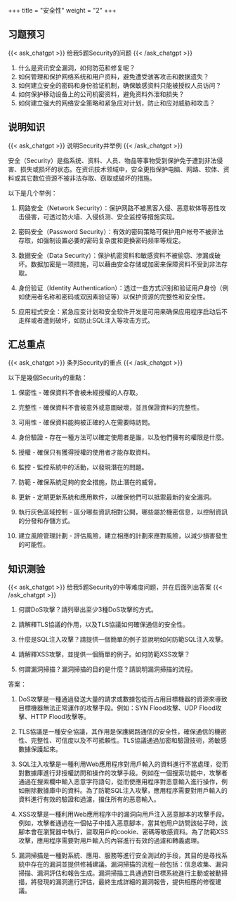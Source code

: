 +++
title = "安全性"
weight = "2"
+++
## 习题预习
{{< ask_chatgpt >}}
给我5题Security的问题
{{< /ask_chatgpt >}}



1. 什么是资讯安全漏洞，如何防范和修复呢？
2. 如何管理和保护网络系统和用户资料，避免遭受骇客攻击和数据遗失？
3. 如何建立安全的密码和身份验证机制，确保敏感资料只能被授权人员访问？
4. 如何保护移动设备上的公司机密资料，避免资料外泄和损失？
5. 如何建立强大的网络安全策略和紧急应对计划，防止和应对威胁和攻击？   

## 说明知识
{{< ask_chatgpt >}}
说明Security并举例
{{< /ask_chatgpt >}}



安全（Security）是指系统、资料、人员、物品等事物受到保护免于遭到非法侵害、损失或损坏的状态。在资讯技术领域中，安全更指保护电脑、网路、软体、资料或其它数位资源不被非法存取、窃取或破坏的措施。

以下是几个举例：

1. 网路安全（Network Security）：保护网路不被黑客入侵、恶意软体等恶性攻击侵害，可透过防火墙、入侵侦测、安全监控等措施实现。

2. 密码安全（Password Security）：有效的密码策略可保护用户帐号不被非法存取，如强制设置必要的密码复杂度和更换密码频率等规定。 

3. 数据安全（Data Security）：保护机密资料和敏感资料不被偷窃、渗漏或破坏。数据加密是一项措施，可以藉由安全存储或加密来保障资料不受到非法存取。

4. 身份验证（Identity Authentication）：透过一些方式识别和验证用户身份（例如使用者名称和密码或双因素验证等）以保护资源的完整性和安全性。

5. 应用程式安全：紧急应变计划和安全软件开发是可用来确保应用程序启动后不走样或者遭到破坏，如防止SQL注入等攻击方式。   

## 汇总重点
{{< ask_chatgpt >}}
条列Security的重点
{{< /ask_chatgpt >}}



以下是幾個Security的重點：

1. 保密性 - 確保資料不會被未經授權的人存取。

2. 完整性 - 確保資料不會被意外或意圖破壞，並且保證資料的完整性。

3. 可用性 - 確保資料能夠被正確的人在需要時訪問。

4. 身份驗證 - 存在一種方法可以確定使用者是誰，以及他們擁有的權限是什麼。

5. 授權 - 確保只有獲得授權的使用者才能存取資料。

6. 監控 - 監控系統中的活動，以發現潛在的問題。

7. 防範 - 確保系統足夠的安全措施，防止潛在的威脅。

8. 更新 - 定期更新系統和應用軟件，以確保他們可以抵禦最新的安全漏洞。

9. 執行灰色區域控制 - 區分哪些資訊相對公開，哪些屬於機密信息，以控制資訊的分發和存儲方式。

10. 建立風險管理計劃 - 評估風險，建立相應的計劃來應對風險，以減少損害發生的可能性。   

## 知识测验
{{< ask_chatgpt >}}
给我5题Security的中等难度问题，并在后面列出答案
{{< /ask_chatgpt >}}

1. 何謂DoS攻擊？請列舉出至少3種DoS攻擊的方式。

2. 請解釋TLS協議的作用，以及TLS協議如何確保通信的安全性。

3. 什麼是SQL注入攻擊？請提供一個簡單的例子並說明如何防範SQL注入攻擊。

4. 請解釋XSS攻擊，並提供一個簡單的例子。如何防範XSS攻擊？

5. 何謂漏洞掃描？漏洞掃描的目的是什麼？請說明漏洞掃描的流程。

答案：

1. DoS攻擊是一種通過發送大量的請求或數據包從而占用目標機器的資源來導致目標機器無法正常運作的攻擊手段。例如：SYN Flood攻擊、UDP Flood攻擊、HTTP Flood攻擊等。

2. TLS協議是一種安全協議，其作用是保護網路通信的安全性，確保通信的機密性、完整性、可信度以及不可抵賴性。TLS協議通過加密和驗證技術，將敏感數據保護起來。

3. SQL注入攻擊是一種利用Web應用程序對用戶輸入的資料進行不當處理，從而對數據庫進行非授權訪問和操作的攻擊手段。例如在一個搜索功能中，攻擊者通過在搜索欄中輸入恶意字符語句，從而使應用程序對恶意輸入進行操作，例如刪除數據庫中的資料。為了防範SQL注入攻擊，應用程序需要對用戶輸入的資料進行有效的驗證和過濾，擋住所有的恶意輸入。

4. XSS攻擊是一種利用Web應用程序中的漏洞向用戶注入恶意腳本的攻擊手段。例如，攻擊者通過在一個帖子中插入恶意腳本，當其他用户訪問該帖子時，該腳本會在瀏覽器中執行，盜取用戶的cookie、密碼等敏感資料。為了防範XSS攻擊，應用程序需要對用戶輸入的內容進行有效的過濾和轉義處理。

5. 漏洞掃描是一種對系統、應用、服務等進行安全測試的手段，其目的是尋找系統中存在的漏洞並提供修補建議。漏洞掃描的流程一般包括：信息收集、漏洞掃描、漏洞評估和報告生成。漏洞掃描工具通過對目標系統進行主動或被動掃描，將發現的漏洞進行評估，最終生成詳細的漏洞報告，提供相應的修復建議。   

